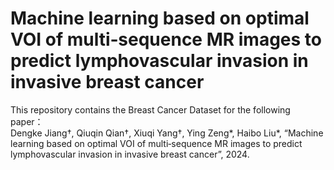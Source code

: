 # Machine learning based on optimal VOI of multi‑sequence MR images to predict lymphovascular invasion in invasive breast cancer
This repository contains the Breast Cancer Dataset for the following paper：  
Dengke Jiang†, Qiuqin Qian†, Xiuqi Yang†, Ying Zeng*, Haibo Liu*, “Machine learning based on optimal VOI of multi‑sequence MR images to predict lymphovascular invasion in invasive breast cancer”, 2024.
